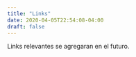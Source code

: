 ```yaml
---
title: "Links"
date: 2020-04-05T22:54:08-04:00
draft: false
---
```


Links relevantes se agregaran en el futuro.
